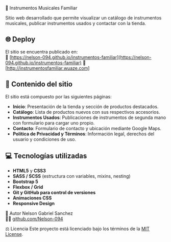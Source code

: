 🎸 Instrumentos Musicales Familiar

Sitio web desarrollado que permite visualizar un catálogo de instrumentos musicales, publicar instrumentos usados y contactar con la tienda.

## 🌐 Deploy

El sitio se encuentra publicado en:  
🔗 [https://nelson-094.github.io/instrumentos-familiar](https://nelson-094.github.io/instrumentos-familiar)
🔗 [http://instrumentosfamiliar.wuaze.com] 


## 📂 Contenido del sitio

El sitio está compuesto por las siguientes páginas:

- **Inicio**: Presentación de la tienda y sección de productos destacados.
- **Catálogo**: Lista de productos nuevos con sus respectivos accesorios.
- **Instrumentos Usados**: Publicaciones de instrumentos de segunda mano con formulario para cargar uno propio.
- **Contacto**: Formulario de contacto y ubicación mediante Google Maps.
- **Política de Privacidad y Términos**: Información legal, derechos del usuario y condiciones de uso.

## 💻 Tecnologías utilizadas

- **HTML5** y **CSS3**
- **SASS / SCSS** (estructura con variables, mixins, nesting)
- **Bootstrap 5**
- **Flexbox / Grid**
- **Git y GitHub para control de versiones**
- **Animaciones CSS**
- **Responsive Design**

🚀 Autor
Nelson Gabriel Sanchez  
👨‍💻 [github.com/Nelson-094](https://github.com/Nelson-094)

⚖️ Licencia
Este proyecto está licenciado bajo los términos de la [MIT License](LICENSE).
